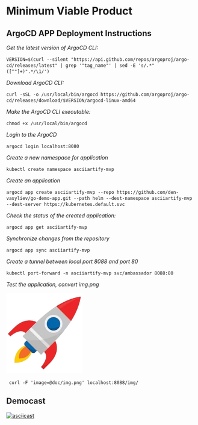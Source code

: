 # Minimum Viable Product
## ArgoCD APP Deployment Instructions

 *Get the latest version of ArgoCD CLI:*
 ```
 VERSION=$(curl --silent "https://api.github.com/repos/argoproj/argo-cd/releases/latest" | grep '"tag_name"' | sed -E 's/.*"([^"]+)".*/\1/')
```
*Download ArgoCD CLI:*
```
curl -sSL -o /usr/local/bin/argocd https://github.com/argoproj/argo-cd/releases/download/$VERSION/argocd-linux-amd64
```
*Make the ArgoCD CLI executable:*
```
chmod +x /usr/local/bin/argocd
```
*Login to the ArgoCD* 
```
argocd login localhost:8080
```
*Create a new namespace for application*
```
kubectl create namespace asciiartify-mvp
```
*Create an application*
```
argocd app create asciiartify-mvp --repo https://github.com/den-vasyliev/go-demo-app.git --path helm --dest-namespace asciiartify-mvp --dest-server https://kubernetes.default.svc
```
 *Check the status of the created application:*
 ```
 argocd app get asciiartify-mvp
```
*Synchronize changes from the repository*
 ```
 argocd app sync asciiartify-mvp
```
  *Сreate a tunnel between local port 8088 and port 80*
 ```
 kubectl port-forward -n asciiartify-mvp svc/ambassador 8088:80
```
*Test the application, convert img.png*

![Image](img.png)

```
 curl -F 'image=@doc/img.png' localhost:8088/img/
```
## Democast
[![asciicast](https://asciinema.org/a/654087.svg)](https://asciinema.org/a/654087)
